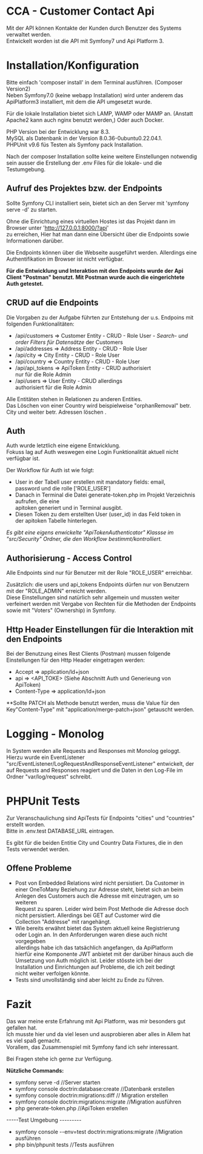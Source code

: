 
# CCA - Customer Contact Api

Mit der API können Kontakte der Kunden durch Benutzer des Systems verwaltet werden.  
Entwickelt worden ist die API mit Symfony7 und Api Platform 3.


# Installation/Konfiguration

Bitte einfach 'composer install' in dem Terminal ausführen. (Composer Version2)  
Neben Symfony7.0 (keine webapp Installation) wird unter anderem das ApiPlatform3 installiert, mit dem die API umgesetzt wurde.

Für die lokale Installation bietet sich LAMP, WAMP oder MAMP an. (Anstatt Apache2 kann auch nginx benutzt werden,) Oder auch Docker.

PHP Version bei der Entwicklung war 8.3.  
MySQL als Datenbank in der Version  8.0.36-0ubuntu0.22.04.1.  
PHPUnit v9.6 füs Testen als Symfony pack Installation.

Nach der composer Installation sollte keine weitere Einstellungen notwendig sein ausser die Erstellung der .env Files für die lokale- und die Testumgebung.


## Aufruf des Projektes bzw. der Endpoints
Sollte Symfony CLI installiert sein, bietet sich an den Server mit  'symfony serve -d' zu starten.

Ohne die Einrichtung eines virtuellen Hostes ist das Projekt dann im Browser unter 'http://127.0.0.1:8000/?api'  
zu erreichen, Hier hat man dann eine Übersicht über die Endpoints sowie Informationen darüber.

Die Endpoints können über die Webseite ausgeführt werden. Allerdings eine Authentifikation im Browser ist nicht verfügbar.

**Für die Entwicklung und Interaktion mit den Endpoints wurde der Api Client "Postman" benutzt. Mit Postman wurde auch die eingerichtete Auth getestet.**


## CRUD auf die Endpoints

Die Vorgaben zu der Aufgabe führten zur Entstehung der u.s. Endpoins mit folgenden Funktionalitäten:

- /api/customers  => Customer Entity - CRUD - Role User - *Search- und  
  order Filters für Datensätze* der Customers
- /api/addresses   => Address Entity   -  CRUD - Role User
- /api/city           => City Entity          -  CRUD - Role User
- /api/country      => Country Entity    -  CRUD - Role User
- /api/api_tokens   => ApiToken Entity  -  CRUD authorisiert  
  nur für die Role Admin
- /api/users          => User Entity          -  CRUD allerdings  
  authorisiert für die Role Admin

Alle Entitäten stehen in Relationen zu anderen Entities.  
Das Löschen von einer Country wird beispielweise "orphanRemoval" betr. City und weiter betr. Adressen löschen .


## Auth

Auth wurde letztlich eine eigene Entwicklung.  
Fokuss lag auf Auth weswegen eine Login Funktionalität aktuell nicht verfügbar ist.

Der Workflow für Auth ist wie folgt:

- User in der Tabell user erstellen mit mandatory fields: email,  
  password und die rolle ['ROLE_USER']
- Danach in Terminal die Datei generate-token.php im Projekt Verzeichnis aufrufen, die eine  
  apitoken generiert und in Terminal ausgibt.
- Diesen Token zu dem erstellten User (user_id) in das Feld token in  
  der apitoken Tabelle hinterlegen.

*Es gibt eine eigens enwickelte "ApiTokenAuthenticator" Klassse im "src/Security" Ordner, die den Workflow bestimmt/kontrolliert.*


## Authorisierung - Access Control

Alle Endpoints sind nur für Benutzer mit der Role "ROLE_USER" erreichbar.

Zusätzlich: die users und api_tokens Endpoints dürfen nur von Benutzern mit der "ROLE_ADMIN" erreicht werden.  
Diese Einstellungen sind natürlich sehr allgemein und mussten weiter verfeinert werden mit Vergabe von Rechten für die Methoden der Endpoints  sowie mit "Voters" (Ownership) in Symfony.

## Http Header Einstellungen für die Interaktion mit den Endpoints

Bei der Benutzung eines Rest Clients (Postman) mussen folgende Einstellungen für den Http Header eingetragen werden:

- Accept          => application/ld+json
- api                 => <API_TOKE>  (Siehe Abschnitt Auth und Generieung von ApiToken)
- Content-Type => application/ld+json

**Sollte PATCH als Methode benutzt werden, muss die Value für den Key"Content-Type" mit "application/merge-patch+json" getauscht werden.

# Logging - Monolog
In System werden alle Requests and Responses mit Monolog geloggt.  
Hierzu wurde ein EventListener "src/EventListener/LogRequestAndResponseEventListener" entwickelt, der auf Requests and Responses reagiert und die Daten in den Log-File im Ordner "var/log/request" schreibt.

# PHPUnit Tests

Zur Veranschaulichung sind ApiTests für Endpoints "cities" und "countries" erstellt worden.  
Bitte in .env.test DATABASE_URL eintragen.

Es gibt für die beiden Entitie City und Country Data Fixtures, die in den Tests verwendet werden.

## Offene Probleme

- Post von Embedded Relations wird nicht persistiert. Da Customer in  
  einer OneToMany Beziehung zur Adresse steht, bietet sich an beim  
  Anlegen des Customers auch die Adresse mit einzutragen, um so weiteren  
  Request zu sparen. Leider wird beim Post Methode die Adresse doch  
  nicht persistiert. Allerdings bei GET auf Customer wird die  
  Collection "Addresse" mit rangehängt.
- Wie bereits erwähnt bietet das System aktuell keine Registrierung  
  oder Login an. In den Anforderungen waren diese auch nicht vorgegeben  
  allerdings habe ich das tatsächlich  angefangen, da ApiPlatform  
  hierfür eine Komponente JWT anbietet mit der darüber hinaus auch die  
  Umsetzung von Auth möglich ist. Leider stösste ich bei der  
  Installation und Einrichtungen auf Probleme, die ich zeit bedingt  
  nicht weiter verfolgen könnte.
- Tests sind unvollständig sind aber leicht zu Ende zu führen.


# Fazit
Das war meine erste Erfahrung mit Api Platform, was mir besonders gut gefallen hat.  
Ich musste hier und da viel lesen und ausprobieren aber alles in Allem hat es viel spaß gemacht.  
Vorallem, das Zusammenspiel mit Symfony fand ich sehr interessant.

Bei Fragen stehe ich gerne zur Verfügung.


**Nützliche Commands:**
- symfony serve -d //Server starten
- symfony console doctrin:database:create //Datenbank erstellen
- symfony console doctrin:migrations:diff   // Migration erstellen
- symfony console doctrin:migrations:migrate //Migration ausführen
- php generate-token.php  //ApiToken erstellen


-----Test Umgebung ---------

- symfony console --env=test doctrin:migrations:migrate //Migration
  ausführen
- php bin/phpunit tests //Tests ausführen

